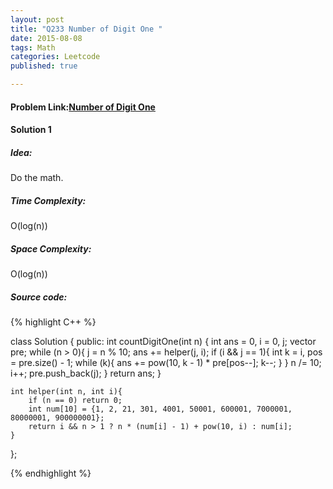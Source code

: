 ```yaml
---
layout: post
title: "Q233 Number of Digit One "
date: 2015-08-08
tags: Math
categories: Leetcode
published: true

---
```

#### Problem Link:[Number of Digit One ](https://leetcode.com/problems/number-of-digit-one/) 

#### Solution 1 

##### Idea:

Do the math.

##### Time Complexity:

O(log(n))

##### Space Complexity:

O(log(n))

##### Source code:
{% highlight C++ %}

class Solution {
public:
    int countDigitOne(int n) {
        int ans = 0, i = 0, j;
        vector<int> pre;
        while (n > 0){
            j = n % 10;
            ans += helper(j, i);
            if (i && j == 1){
                int k = i, pos = pre.size() - 1;
                while (k){
                    ans += pow(10, k - 1) * pre[pos--];
                    k--;
                }
            }
            n /= 10;
            i++;
            pre.push_back(j);
        }
        return ans;
    }
    
    int helper(int n, int i){
        if (n == 0) return 0;
        int num[10] = {1, 2, 21, 301, 4001, 50001, 600001, 7000001, 80000001, 900000001};
        return i && n > 1 ? n * (num[i] - 1) + pow(10, i) : num[i];
    }
};

{% endhighlight %}
